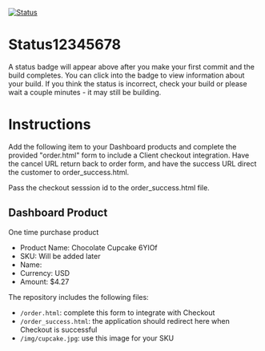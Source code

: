 [![Status](https://img.shields.io/badge/status-BUILDING%20COMMIT:%208f615dfa5b9090b4efeadd8f84b783bec88ecad2-yellow.svg)](https://github.com/raysaavedra-work/bakery_scaffold_0Bg76WQ9BTUceRjX/commit/8f615dfa5b9090b4efeadd8f84b783bec88ecad2)









# Status12345678

A status badge will appear above after you make your first commit and the build completes. You can click into the badge to view information about your build. If you think the status is incorrect, check your build or please wait a couple minutes - it may still be building.

# Instructions

Add the following item to your Dashboard products and complete the provided "order.html" form to include a Client checkout integration. Have the cancel URL return back to order form, and have the success URL direct the customer to order_success.html.

Pass the checkout sesssion id to the order_success.html file.

## Dashboard Product
One time purchase product
* Product Name: Chocolate Cupcake 6YIOf
* SKU: Will be added later
* Name: 
* Currency: USD
* Amount: $4.27

The repository includes the following files:
* `/order.html`: complete this form to integrate with Checkout
* `/order_success.html`: the application should redirect here when Checkout is successful
* `/img/cupcake.jpg`: use this image for your SKU
